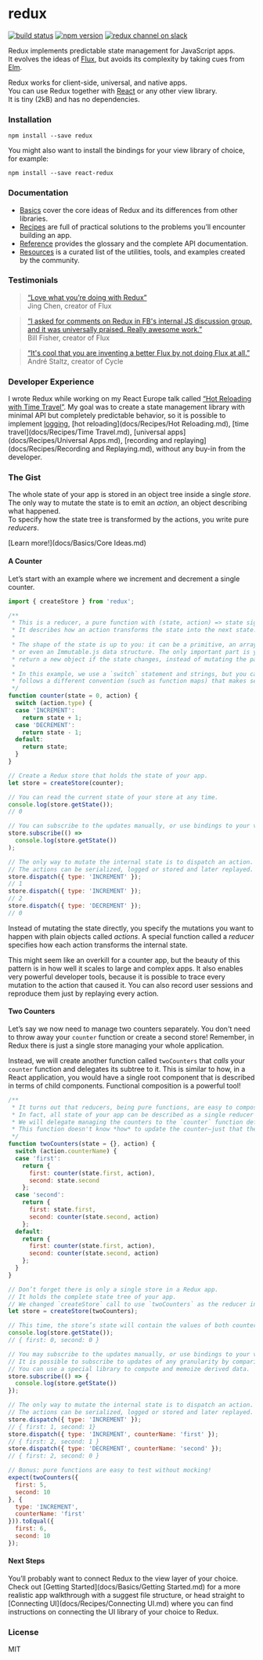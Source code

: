 redux
=========================

[![build status](https://img.shields.io/travis/gaearon/redux/master.svg?style=flat-square)](https://travis-ci.org/gaearon/redux)
[![npm version](https://img.shields.io/npm/v/redux.svg?style=flat-square)](https://www.npmjs.com/package/redux)
[![redux channel on slack](https://img.shields.io/badge/slack-redux@reactiflux-61DAFB.svg?style=flat-square)](http://www.reactiflux.com)

Redux implements predictable state management for JavaScript apps.  
It evolves the ideas of [Flux](https://facebook.github.io/flux), but avoids its complexity by taking cues from [Elm](elm-lang.org/guide/architecture).

Redux works for client-side, universal, and native apps.  
You can use Redux together with [React](https://facebook.github.io/react/) or any other view library.  
It is tiny (2kB) and has no dependencies.

### Installation

```
npm install --save redux
```

You might also want to install the bindings for your view library of choice, for example:

```
npm install --save react-redux
```

### Documentation

* [Basics](docs/Basics) cover the core ideas of Redux and its differences from other libraries.
* [Recipes](docs/Recipes) are full of practical solutions to the problems you’ll encounter building an app.
* [Reference](docs/Reference) provides the glossary and the complete API documentation.
* [Resources](docs/Resources) is a curated list of the utilities, tools, and examples created by the community.

### Testimonials

>[“Love what you’re doing with Redux”](https://twitter.com/jingc/status/616608251463909376)  
>Jing Chen, creator of Flux

>[“I asked for comments on Redux in FB's internal JS discussion group, and it was universally praised. Really awesome work.”](https://twitter.com/fisherwebdev/status/616286955693682688)  
>Bill Fisher, creator of Flux

>[“It's cool that you are inventing a better Flux by not doing Flux at all.”](https://twitter.com/andrestaltz/status/616271392930201604)  
>André Staltz, creator of Cycle

### Developer Experience

I wrote Redux while working on my React Europe talk called [“Hot Reloading with Time Travel”](https://www.youtube.com/watch?v=xsSnOQynTHs). My goal was to create a state management library with minimal API but completely predictable behavior, so it is possible to implement [logging](docs/Recipes/Logging.md), [hot reloading](docs/Recipes/Hot Reloading.md), [time travel](docs/Recipes/Time Travel.md), [universal apps](docs/Recipes/Universal Apps.md), [recording and replaying](docs/Recipes/Recording and Replaying.md), without any buy-in from the developer.

### The Gist

The whole state of your app is stored in an object tree inside a single *store*.  
The only way to mutate the state is to emit an *action*, an object describing what happened.  
To specify how the state tree is transformed by the actions, you write pure *reducers*.

[Learn more!](docs/Basics/Core Ideas.md)

#### A Counter

Let’s start with an example where we increment and decrement a single counter.

```js
import { createStore } from 'redux';

/**
 * This is a reducer, a pure function with (state, action) => state signature.
 * It describes how an action transforms the state into the next state.
 *
 * The shape of the state is up to you: it can be a primitive, an array, an object,
 * or even an Immutable.js data structure. The only important part is you should
 * return a new object if the state changes, instead of mutating the parameter.
 *
 * In this example, we use a `switch` statement and strings, but you can use a helper that
 * follows a different convention (such as function maps) that makes sense for your project.
 */
function counter(state = 0, action) {
  switch (action.type) {
  case 'INCREMENT':
    return state + 1;
  case 'DECREMENT':
    return state - 1;
  default:
    return state;
  }
}

// Create a Redux store that holds the state of your app.
let store = createStore(counter);

// You can read the current state of your store at any time.
console.log(store.getState());
// 0

// You can subscribe to the updates manually, or use bindings to your view layer.
store.subscribe(() =>
  console.log(store.getState())
);

// The only way to mutate the internal state is to dispatch an action.
// The actions can be serialized, logged or stored and later replayed.
store.dispatch({ type: 'INCREMENT' });
// 1
store.dispatch({ type: 'INCREMENT' });
// 2
store.dispatch({ type: 'DECREMENT' });
// 0
```

Instead of mutating the state directly, you specify the mutations you want to happen with plain objects called *actions*. A special function called a *reducer* specifies how each action transforms the internal state.

This might seem like an overkill for a counter app, but the beauty of this pattern is in how well it scales to large and complex apps. It also enables very powerful developer tools, because it is possible to trace every mutation to the action that caused it. You can also record user sessions and reproduce them just by replaying every action.

#### Two Counters

Let’s say we now need to manage two counters separately. You don't need to throw away your `counter` function or create a second store! Remember, in Redux there is just a single store managing your whole application.

Instead, we will create another function called `twoCounters` that *calls* your `counter` function and delegates its subtree to it. This is similar to how, in a React application, you would have a single root component that is described in terms of child components. Functional composition is a powerful tool!

```js
/**
 * It turns out that reducers, being pure functions, are easy to compose.
 * In fact, all state of your app can be described as a single reducer calling other reducers.
 * We will delegate managing the counters to the `counter` function defined in the previous example.
 * This function doesn't know *how* to update the counter—just that there are two counters!
 */
function twoCounters(state = {}, action) {
  switch (action.counterName) {
  case 'first':
    return {
      first: counter(state.first, action),
      second: state.second
    };
  case 'second':
    return {
      first: state.first,
      second: counter(state.second, action)
    };
  default:
    return {
      first: counter(state.first, action),
      second: counter(state.second, action)
    };
  }
}

// Don’t forget there is only a single store in a Redux app.
// It holds the complete state tree of your app.
// We changed `createStore` call to use `twoCounters` as the reducer instead of `counter`.
let store = createStore(twoCounters);

// This time, the store’s state will contain the values of both counters!
console.log(store.getState());
// { first: 0, second: 0 }

// You may subscribe to the updates manually, or use bindings to your view layer.
// It is possible to subscribe to updates of any granularity by comparing references.
// You can use a special library to compute and memoize derived data.
store.subscribe(() => {
  console.log(store.getState())
});

// The only way to mutate the internal state is to dispatch an action.
// The actions can be serialized, logged or stored and later replayed.
store.dispatch({ type: 'INCREMENT' });
// { first: 1, second: 1}
store.dispatch({ type: 'INCREMENT', counterName: 'first' });
// { first: 2, second: 1 }
store.dispatch({ type: 'DECREMENT', counterName: 'second' });
// { first: 2, second: 0 }

// Bonus: pure functions are easy to test without mocking!
expect(twoCounters({
  first: 5,
  second: 10
}, {
  type: 'INCREMENT',
  counterName: 'first'
})).toEqual({
  first: 6,
  second: 10
});
```

#### Next Steps

You’ll probably want to connect Redux to the view layer of your choice. Check out [Getting Started](docs/Basics/Getting Started.md) for a more realistic app walkthrough with a suggest file structure, or head straight to [Connecting UI](docs/Recipes/Connecting UI.md) where you can find instructions on connecting the UI library of your choice to Redux.

### License

MIT

